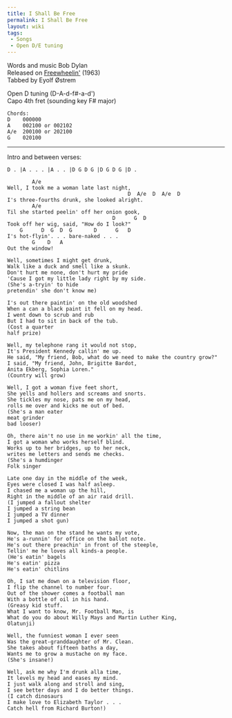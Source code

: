 ```yaml
---
title: I Shall Be Free
permalink: I Shall Be Free
layout: wiki
tags:
 - Songs
 - Open D/E tuning
---
```


Words and music Bob Dylan  
Released on [Freewheelin'](Freewheelin' "wikilink") (1963)  
Tabbed by Eyolf Østrem

Open D tuning (D-A-d-f\#-a-d')  
Capo 4th fret (sounding key F\# major)

    Chords:
    D    000000
    A    002100 or 002102
    A/e  200100 or 202100
    G    020100

* * * * *

Intro and between verses:

    D . |A . . . |A . . |D G D G |D G D G |D .

            A/e
    Well, I took me a woman late last night,
                                           D  A/e  D  A/e  D
    I's three-fourths drunk, she looked alright.
            A/e
    Til she started peelin' off her onion gook,
                                      D      G  D
    Took off her wig, said, "How do I look?"
        G      D  G  D  G       D      G   D
    I's hot-flyin'. . . bare-naked . . .
            G    D   A
    Out the window!

    Well, sometimes I might get drunk,
    Walk like a duck and smell like a skunk.
    Don't hurt me none, don't hurt my pride
    'Cause I got my little lady right by my side.
    (She's a-tryin' to hide
    pretendin' she don't know me)

    I's out there paintin' on the old woodshed
    When a can a black paint it fell on my head.
    I went down to scrub and rub
    But I had to sit in back of the tub.
    (Cost a quarter
    half prize)

    Well, my telephone rang it would not stop,
    It's President Kennedy callin' me up.
    He said, "My friend, Bob, what do we need to make the country grow?"
    I said, "My friend, John, Brigitte Bardot,
    Anita Ekberg, Sophia Loren."
    (Country will grow)

    Well, I got a woman five feet short,
    She yells and hollers and screams and snorts.
    She tickles my nose, pats me on my head,
    rolls me over and kicks me out of bed.
    (She's a man eater
    meat grinder
    bad looser)

    Oh, there ain't no use in me workin' all the time,
    I got a woman who works herself blind.
    Works up to her bridges, up to her neck,
    writes me letters and sends me checks.
    (She's a humdinger
    Folk singer

    Late one day in the middle of the week,
    Eyes were closed I was half asleep.
    I chased me a woman up the hill,
    Right in the middle of an air raid drill.
    (I jumped a fallout shelter
    I jumped a string bean
    I jumped a TV dinner
    I jumped a shot gun)

    Now, the man on the stand he wants my vote,
    He's a-runnin' for office on the ballot note.
    He's out there preachin' in front of the steeple,
    Tellin' me he loves all kinds-a people.
    (He's eatin' bagels
    He's eatin' pizza
    He's eatin' chitlins

    Oh, I sat me down on a television floor,
    I flip the channel to number four.
    Out of the shower comes a football man
    With a bottle of oil in his hand.
    (Greasy kid stuff.
    What I want to know, Mr. Football Man, is
    What do you do about Willy Mays and Martin Luther King,
    Olatunji)

    Well, the funniest woman I ever seen
    Was the great-granddaughter of Mr. Clean.
    She takes about fifteen baths a day,
    Wants me to grow a mustache on my face.
    (She's insane!)

    Well, ask me why I'm drunk alla time,
    It levels my head and eases my mind.
    I just walk along and stroll and sing,
    I see better days and I do better things.
    (I catch dinosaurs
    I make love to Elizabeth Taylor . . .
    Catch hell from Richard Burton!)
